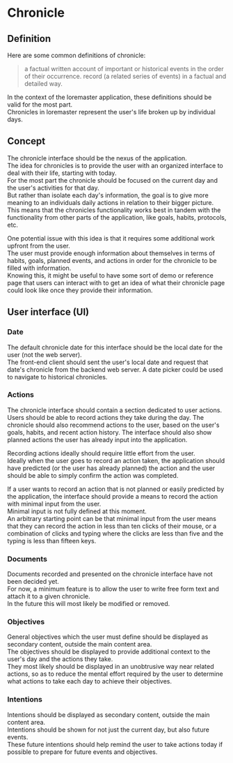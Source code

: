 # Chronicle

## Definition

Here are some common definitions of chronicle:

> a factual written account of important or historical events in the order of their occurrence.
> record (a related series of events) in a factual and detailed way.

In the context of the loremaster application, these definitions should be valid for the most part.  
Chronicles in loremaster represent the user's life broken up by individual days.  

## Concept

The chronicle interface should be the nexus of the application.  
The idea for chronicles is to provide the user with an organized interface to deal with their life, starting with today.  
For the most part the chronicle should be focused on the current day and the user's activities for that day.  
But rather than isolate each day's information, the goal is to give more meaning to an individuals daily actions in relation to their bigger picture.  
This means that the chronicles functionality works best in tandem with the functionality from other parts of the application, like goals, habits, protocols, etc.  

One potential issue with this idea is that it requires some additional work upfront from the user.  
The user must provide enough information about themselves in terms of habits, goals, planned events, and actions in order for the chronicle to be filled with information.  
Knowing this, it might be useful to have some sort of demo or reference page that users can interact with to get an idea of what their chronicle page could look like once they provide their information.

## User interface (UI)

### Date

The default chronicle date for this interface should be the local date for the user (not the web server).  
The front-end client should sent the user's local date and request that date's chronicle from the backend web server.
A date picker could be used to navigate to historical chronicles.

### Actions

The chronicle interface should contain a section dedicated to user actions.
Users should be able to record actions they take during the day.
The chronicle should also recommend actions to the user, based on the user's goals, habits, and recent action history.
The interface should also show planned actions the user has already input into the application.

Recording actions ideally should require little effort from the user.  
Ideally when the user goes to record an action taken, the application should have predicted (or the user has already planned) the action and the user should be able to simply confirm the action was completed.

If a user wants to record an action that is not planned or easily predicted by the application, the interface should provide a means to record the action with minimal input from the user.  
Minimal input is not fully defined at this moment.  
An arbitrary starting point can be that minimal input from the user means that they can record the action in less than ten clicks of their mouse, or a combination of clicks and typing where the clicks are less than five and the typing is less than fifteen keys.

### Documents

Documents recorded and presented on the chronicle interface have not been decided yet.  
For now, a minimum feature is to allow the user to write free form text and attach it to a given chronicle.  
In the future this will most likely be modified or removed.  

### Objectives

General objectives which the user must define should be displayed as secondary content, outside the main content area.  
The objectives should be displayed to provide additional context to the user's day and the actions they take.  
They most likely should be displayed in an unobtrusive way near related actions, so as to reduce the mental effort required by the user to determine what actions to take each day to achieve their objectives.

### Intentions

Intentions should be displayed as secondary content, outside the main content area.  
Intentions should be shown for not just the current day, but also future events.  
These future intentions should help remind the user to take actions today if possible to prepare for future events and objectives.  
